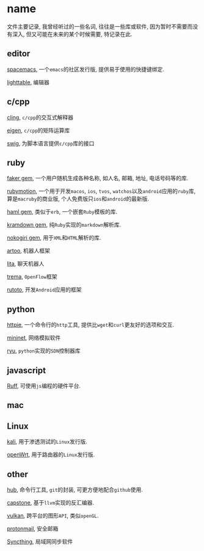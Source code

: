 # name

文件主要记录, 我曾经听过的一些名词, 往往是一些库或软件, 因为暂时不需要而没有深入, 但又可能在未来的某个时候需要, 特记录在此.

## editor

[spacemacs](https://github.com/syl20bnr/spacemacs), 一个`emacs`的社区发行版, 提供易于使用的快捷键绑定.

[lighttable](http://lighttable.com), 编辑器

## c/cpp

[cling](https://root.cern.ch/cling), `c/cpp`的交互式解释器

[eigen](http://eigen.tuxfamily.org/index.php?title=Main_Page), `c/cpp`的矩阵运算库

[swig](http://www.swig.org), 为脚本语言提供`c/cpp`库的接口

## ruby

[faker gem](https://github.com/stympy/faker), 一个用户随机生成各种名称, 如人名, 邮箱, 地址, 电话号码等的库.

[rubymotion](http://www.rubymotion.com), 一个用于开发`macos`, `ios`, `tvos`, `watchos`以及`android`应用的`ruby`库, 算是`macruby`的商业版, 个人免费版只`ios`和`android`的最新版.

[haml gem](http://haml.info), 类似于`erb`, 一个嵌套`Ruby`模板的库.

[kramdown gem](https://github.com/gettalong/kramdown), 纯`Ruby`实现的`markdown`解析库.

[nokogiri gem](https://github.com/sparklemotion/nokogiri), 用于`XML`和`HTML`解析的库.

[artoo](http://artoo.io), 机器人框架

[lita](https://www.lita.io), 聊天机器人

[trema](https://trema.github.io/trema/), `OpenFlow`框架

[rutoto](http://ruboto.org), 开发`Android`应用的框架

## python

[httpie](https://github.com/jkbrzt/httpie), 一个命令行的`http`工具, 提供比`wget`和`curl`更友好的选项和交互.

[mininet](http://mininet.org), 网络模拟软件

[ryu](https://osrg.github.io/ryu/), `python`实现的`SDN`控制器库

## javascript

[Ruff](http://ruff.io), 可使用`js`编程的硬件平台.

## mac

## Linux

[kali](http://kali.org), 用于渗透测试的`Linux`发行版.

[openWrt](https://openwrt.org), 用于路由器的`Linux`发行版.

## other

[hub](https://github.com/github/hub.git), 命令行工具, `git`的封装, 可更方便地配合`github`使用.

[capstone](http://www.capstone-engine.org), 基于`llvm`实现的反汇编器.

[vulkan](https://www.khronos.org/vulkan/), 跨平台的图形`API`, 类似`openGL`.

[protonmail](https://protonmail.com/), 安全邮箱

[Syncthing](https://syncthing.net/), 局域网同步软件